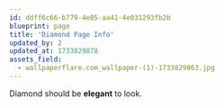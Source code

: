 ```yaml
---
id: ddff6c66-b779-4e05-aa41-4e031293fb2b
blueprint: page
title: 'Diamond Page Info'
updated_by: 2
updated_at: 1733829878
assets_field:
  - wallpaperflare.com_wallpaper-(1)-1733829863.jpg
---
```

Diamond should be **elegant** to look.